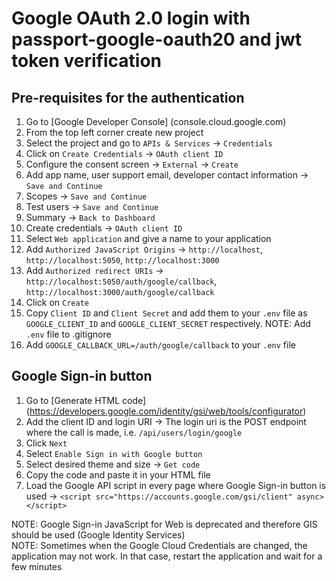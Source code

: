 # Google OAuth 2.0 login with passport-google-oauth20 and jwt token verification

## Pre-requisites for the authentication
1. Go to [Google Developer Console] (console.cloud.google.com)
2. From the top left corner create new project
3. Select the project and go to `APIs & Services` -> `Credentials`
4. Click on `Create Credentials` -> `OAuth client ID`
5. Configure the consent screen -> `External` -> `Create`
6. Add app name, user support email, developer contact information -> `Save and Continue`
7. Scopes -> `Save and Continue`
8. Test users -> `Save and Continue`
9. Summary -> `Back to Dashboard`
10. Create credentials -> `OAuth client ID`
11. Select `Web application` and give a name to your application
12. Add `Authorized JavaScript Origins` -> `http://localhost`, `http://localhost:5050`, `http://localhost:3000`
13. Add `Authorized redirect URIs` -> `http://localhost:5050/auth/google/callback`, `http://localhost:3000/auth/google/callback`
14. Click on `Create`
15. Copy `Client ID` and `Client Secret` and add them to your `.env` file as `GOOGLE_CLIENT_ID` and `GOOGLE_CLIENT_SECRET` respectively. NOTE: Add `.env` file to .gitignore
16. Add `GOOGLE_CALLBACK_URL=/auth/google/callback` to your `.env` file

## Google Sign-in button
1. Go to [Generate HTML code] (https://developers.google.com/identity/gsi/web/tools/configurator)
2. Add the client ID and login URI -> The login uri is the POST endpoint where the call is made, i.e. `/api/users/login/google`
3. Click `Next`
4. Select `Enable Sign in with Google button`
5. Select desired theme and size -> `Get code`
6. Copy the code and paste it in your HTML file
7. Load the Google API script in every page where Google Sign-in button is used -> `<script src="https://accounts.google.com/gsi/client" async></script>`

NOTE: Google Sign-in JavaScript for Web is deprecated and therefore GIS should be used (Google Identity Services)<br />
NOTE: Sometimes when the Google Cloud Credentials are changed, the application may not work. In that case, restart the application and wait for a few minutes 